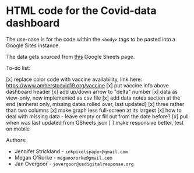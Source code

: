 
# HTML code for the Covid-data dashboard

The use-case is for the code within the `<body>` tags to be pasted into a Google Sites instance.

The data gets sourced from [this](https://docs.google.com/spreadsheets/d/16YiakYsj_PkZjN6PSnY-6xhUDBjEH4hWkcQQPIcxV3w) Google Sheets page.


To-do list:

[x] replace color code with vaccine availability, link here: https://www.amherstcovid19.org/vaccine
[x] put vaccine info above dashboard header
[x] add up/down arrow to "delta" number
[x] data as view-only, now implemented as csv file
[x] add data notes section at the end (amherst only, missing dates rolled over, last updated)
[x] three rather than two columns
[x] make graph less full-screen at its largest
[x] how to deal with missing data - leave empty or fill out from the date before?
[x] pull when was last updated from GSheets json
[ ] make responsive better, test on mobile

Authors:

* Jennifer Strickland - `inkpixelspaper@gmail.com`
* Megan O'Rorke - `meganororke@gmail.com`
* Jan Overgoor - `jovergoor@usdigitalresponse.org`
